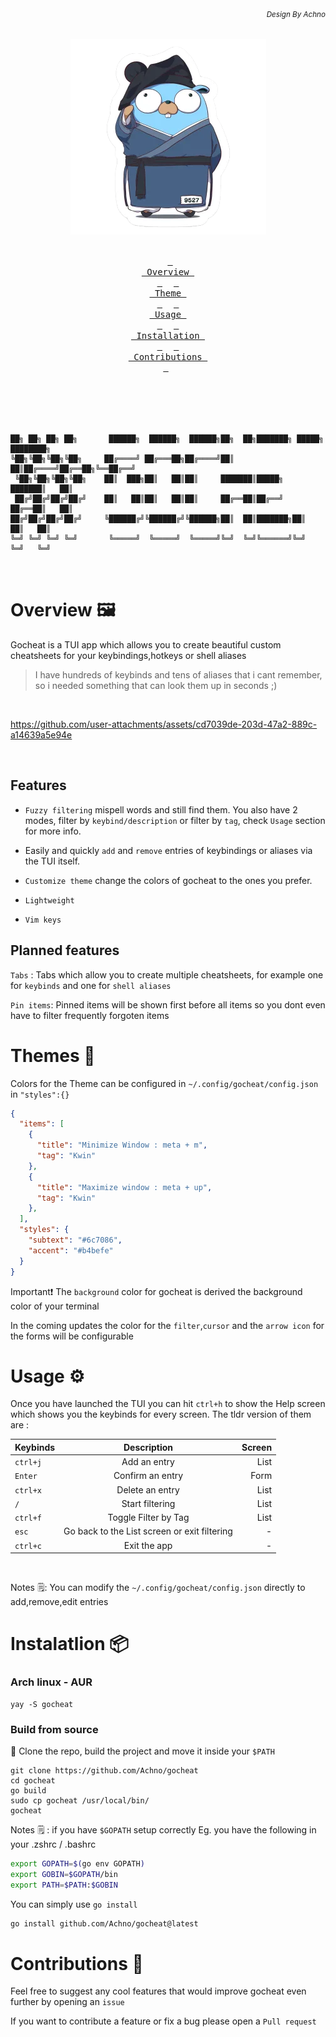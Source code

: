 ###### *<div align = right><sub>Design By Achno</sub></div>*
<div align = center><img src="assets/file.png"><br><br>

&ensp;[<kbd> <br> Overview <br> </kbd>](#overview-)&ensp;
&ensp;[<kbd> <br> Theme <br> </kbd>](#themes-)&ensp;
&ensp;[<kbd> <br> Usage <br> </kbd>](#usage-)&ensp;
&ensp;[<kbd> <br> Installation <br> </kbd>](#installation-)&ensp;
&ensp;[<kbd> <br> Contributions <br> </kbd>](#contributions-)&ensp;
<br><br><br><br></div>


```


██╗ ██╗ ██╗ ██╗       ██████╗  ██████╗  ██████╗██╗  ██╗███████╗ █████╗ ████████╗
╚██╗╚██╗╚██╗╚██╗     ██╔════╝ ██╔═══██╗██╔════╝██║  ██║██╔════╝██╔══██╗╚══██╔══╝
 ╚██╗╚██╗╚██╗╚██╗    ██║  ███╗██║   ██║██║     ███████║█████╗  ███████║   ██║   
 ██╔╝██╔╝██╔╝██╔╝    ██║   ██║██║   ██║██║     ██╔══██║██╔══╝  ██╔══██║   ██║   
██╔╝██╔╝██╔╝██╔╝     ╚██████╔╝╚██████╔╝╚██████╗██║  ██║███████╗██║  ██║   ██║   
╚═╝ ╚═╝ ╚═╝ ╚═╝       ╚═════╝  ╚═════╝  ╚═════╝╚═╝  ╚═╝╚══════╝╚═╝  ╚═╝   ╚═╝   
                                                                                
                                                                              
```

# Overview 🖼️

Gocheat is a TUI app which allows you  to create beautiful custom cheatsheets for your keybindings,hotkeys or shell aliases 

> I have hundreds of keybinds and tens of aliases that i cant remember, so i needed something that can look them up in seconds ;)

<br>

https://github.com/user-attachments/assets/cd7039de-203d-47a2-889c-a14639a5e94e

<br>

## Features

- `Fuzzy filtering` mispell words and still find them. You also have 2 modes, filter by `keybind/description` or filter by `tag`, check `Usage` section for more info.

- Easily and quickly `add` and `remove` entries of keybindings or aliases via the TUI itself.

- `Customize theme` change the colors of gocheat to the ones you prefer.

- `Lightweight`

- `Vim keys`

## Planned features

`Tabs` : Tabs which allow you to create multiple cheatsheets, for example one for `keybinds` and one for `shell aliases`

`Pin items`: Pinned items will be shown first before all items so you dont even have to filter frequently forgoten items 


# Themes 🎨

Colors for the Theme can be configured in `~/.config/gocheat/config.json`  in `"styles":{}`

```json
{
  "items": [
    {
      "title": "Minimize Window : meta + m",
      "tag": "Kwin"
    },
    {
      "title": "Maximize window : meta + up",
      "tag": "Kwin"
    },
  ],
  "styles": {
    "subtext": "#6c7086",
    "accent": "#b4befe"
  }
}

```
Important❗ The `background` color for gocheat is derived the background color of your terminal  

In the coming updates the color for the `filter`,`cursor` and the `arrow icon` for the forms will be configurable

# Usage ⚙️

Once you have launched the TUI you can hit `ctrl+h` to show the Help screen which shows you the keybinds for every screen. The tldr version of them are : 


| Keybinds      | Description   |Screen |
| ------------- |:-------------:| -----:|
| `ctrl+j`      | Add an entry  | List |
| `Enter`      | Confirm an entry | Form |
| `ctrl+x`      | Delete an entry| List |
| `/`           | Start filtering| List |
| `ctrl+f`      | Toggle Filter by Tag  | List |
| `esc`      | Go back to the List screen or exit filtering  | - |
| `ctrl+c`      | Exit the app  | - |

<br>

Notes 🗒️: You can modify the `~/.config/gocheat/config.json` directly to add,remove,edit entries

# Instalatlion 📦

### Arch linux - AUR 

```
yay -S gocheat
```

### Build from source

🔨 Clone the repo, build the project and move it inside your `$PATH`

```
git clone https://github.com/Achno/gocheat
cd gocheat
go build
sudo cp gocheat /usr/local/bin/
gocheat
```

Notes 🗒️ : if you have `$GOPATH` setup correctly
Eg. you have the following in your .zshrc / .bashrc
```bash
export GOPATH=$(go env GOPATH)
export GOBIN=$GOPATH/bin
export PATH=$PATH:$GOBIN
```
You can simply use `go install`
```bash
go install github.com/Achno/gocheat@latest
```

# Contributions :handshake:

Feel free to suggest any cool features that would improve gocheat even further by opening an `issue`  

If you want to contribute a feature or fix a bug please open a `Pull request` 



